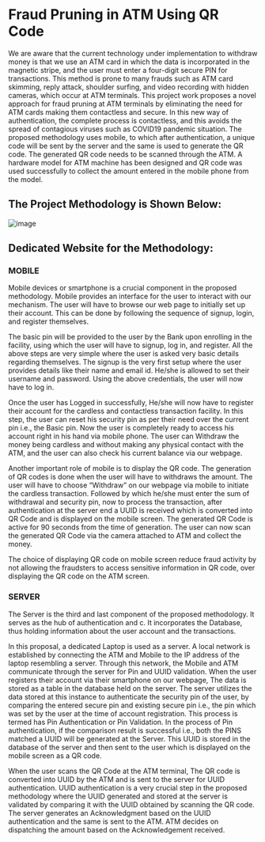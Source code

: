 # Fraud Pruning in ATM Using QR Code

We are aware that the current technology under implementation to withdraw money is that we use an ATM card in which the data is incorporated in the magnetic stripe, and the user must enter a four-digit secure PIN for transactions. This method is prone to many frauds such as ATM card skimming, reply attack, shoulder surfing, and video recording with hidden cameras, which occur at ATM terminals. This project work proposes a novel approach for fraud pruning at ATM terminals by eliminating the need for ATM cards making them contactless and secure. In this new way of authentication, the complete process is contactless, and this avoids the spread of contagious viruses such as COVID19 pandemic situation. The proposed methodology uses mobile, to which after authentication, a unique code will be sent by the server and the same is used to generate the QR code. The generated QR code needs to be scanned through the ATM. A hardware model for ATM machine has been designed and QR code was used successfully to collect the amount entered in the mobile phone from the model.

## The Project Methodology is Shown Below:
![image](https://user-images.githubusercontent.com/84611916/198832620-9ac8b2c3-606a-484f-ba3c-2aee3f983bc1.png)


## Dedicated Website for the Methodology:
### MOBILE
Mobile devices or smartphone is a crucial component in the proposed methodology. Mobile provides an interface for the user to interact with our mechanism. The user will have to browse our web page to initially set up their account. This can be done by following the sequence of signup, login, and register themselves.

The basic pin will be provided to the user by the Bank upon enrolling in the facility, using which the user will have to signup, log in, and register. All the above steps are very simple where the user is asked very basic details regarding themselves. The signup is the very first setup where the user provides details like their name and email id. He/she is allowed to set their username and password. Using the above credentials, the user will now have to log in.

Once the user has Logged in successfully, He/she will now have to register their account for the cardless and contactless transaction facility. In this step, the user can reset his security pin as per their need over the current pin i.e., the Basic pin. Now the user is completely ready to access his account right in his hand via mobile phone. The user can Withdraw the money being cardless and without making any physical contact with the ATM, and the user can also check his current balance via our webpage.

Another important role of mobile is to display the QR code. The generation of QR codes is done when the user will have to withdraws the amount. The user will have to choose “Withdraw” on our webpage via mobile to initiate the cardless transaction. Followed by which he/she must enter the sum of withdrawal and security pin, now to process the transaction, after authentication at the server end a UUID is received which is converted into QR Code and is displayed on the mobile screen. The generated QR Code is active for 90 seconds from the time of generation. The user can now scan the generated QR Code via the camera attached to ATM and collect the money.

The choice of displaying QR code on mobile screen reduce fraud activity by not allowing the fraudsters to access sensitive information in QR code, over displaying the QR code on the ATM screen.

### SERVER
The Server is the third and last component of the proposed methodology. It serves as the hub of authentication and c. It incorporates the Database, thus holding information about the user account and the transactions.

In this proposal, a dedicated Laptop is used as a server. A local network is established by connecting the ATM and Mobile to the IP address of the laptop resembling a server. Through this network, the Mobile and ATM communicate through the server for Pin and UUID validation.
When the user registers their account via their smartphone on our webpage, The data is stored as a table in the database held on the server. The server utilizes the data stored at this instance to authenticate the security pin of the user, by comparing the entered secure pin and existing secure pin i.e., the pin which was set by the user at the time of account registration. This process is termed has Pin Authentication or Pin Validation.
In the process of Pin authentication, if the comparison result is successful i.e., both the PINS matched a UUID will be generated at the Server. This UUID is stored in the database of the server and then sent to the user which is displayed on the mobile screen as a QR code.

When the user scans the QR Code at the ATM terminal, The QR code is converted into UUID by the ATM and is sent to the server for UUID authentication.
UUID authentication is a very crucial step in the proposed methodology where the UUID generated and stored at the server is validated by comparing it with the UUID obtained by scanning the QR code.
The server generates an Acknowledgment based on the UUID authentication and the same is sent to the ATM. ATM decides on dispatching the amount based on the Acknowledgement received.

